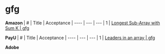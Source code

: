 # gfg


 <b> Amazon </b>
 | #  | Title | Acceptance |
----  | --- | --- |
  1  |   <a href="https://practice.geeksforgeeks.org/problems/longest-sub-array-with-sum-k0809/1"> Longest Sub-Array with Sum K  | <a href="https://www.geeksforgeeks.org/longest-sub-array-sum-k/"> gfg  </a>
  
  
  <b> PayU </b>
  | #  | Title | Acceptance |
  ----  | --- | --- |
  1  |   <a href="https://practice.geeksforgeeks.org/problems/leaders-in-an-array-1587115620/1"> Leaders in an array  | <a href="https://www.geeksforgeeks.org/leaders-in-an-array/"> gfg  </a>
  
  
  <b> Adobe </b>

